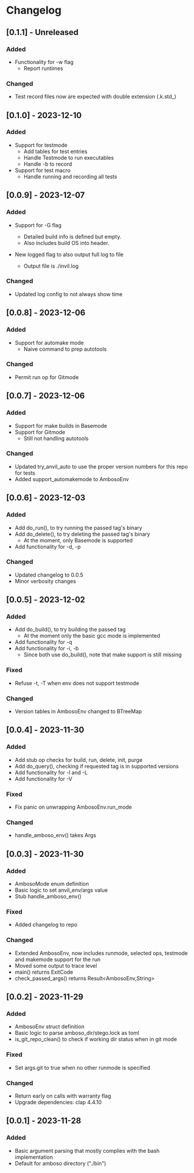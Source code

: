 # Changelog

## [0.1.1] - Unreleased

### Added

- Functionality for -w flag
  - Report runtimes

### Changed

- Test record files now are expected with double extension (.k.std_)

## [0.1.0] - 2023-12-10

### Added

- Support for testmode
  - Add tables for test entries
  - Handle Testmode to run executables
  - Handle -b to record
- Support for test macro
  - Handle running and recording all tests

## [0.0.9] - 2023-12-07

### Added

- Support for -G flag
  - Detailed build info is defined but empty.
  - Also includes build OS into header.

- New logged flag to also output full log to file
  - Output file is ./invil.log

### Changed

- Updated log config to not always show time

## [0.0.8] - 2023-12-06

### Added

- Support for automake mode
  - Naive command to prep autotools

### Changed

- Permit run op for Gitmode

## [0.0.7] - 2023-12-06

### Added

- Support for make builds in Basemode
- Support for Gitmode
  - Still not handling autotools

### Changed

- Updated try_anvil_auto to use the proper version numbers for this repo for tests
- Added support_automakemode to AmbosoEnv

## [0.0.6] - 2023-12-03

### Added

- Add do_run(), to try running the passed tag's binary
- Add do_delete(), to try deleting the passed tag's binary
  - At the moment, only Basemode is supported
- Add functionality for -d, -p

### Changed

- Updated changelog to 0.0.5
- Minor verbosity changes

## [0.0.5] - 2023-12-02

### Added

- Add do_build(), to try building the passed tag
  - At the moment only the basic gcc mode is implemented
- Add functionality for -q
- Add functionality for -i, -b
  - Since both use do_build(), note that make support is still missing

### Fixed

- Refuse -t, -T when env does not support testmode

### Changed

- Version tables in AmbosoEnv changed to BTreeMap

## [0.0.4] - 2023-11-30

### Added

- Add stub op checks for build, run, delete, init, purge
- Add do_query(), checking if requested tag is in supported versions
- Add functionality for -l and -L
- Add functionality for -V

### Fixed

- Fix panic on unwrapping AmbosoEnv.run_mode

### Changed

- handle_amboso_env() takes Args

## [0.0.3] - 2023-11-30

### Added

- AmbosoMode enum definition
- Basic logic to set anvil_env/args value
- Stub handle_amboso_env()

### Fixed

- Added changelog to repo

### Changed

- Extended AmbosoEnv, now includes runmode, selected ops, testmode and makemode support for the run
- Moved some output to trace level
- main() returns ExitCode
- check_passed_args() returns Result<AmbosoEnv,String>

## [0.0.2] - 2023-11-29

### Added

- AmbosoEnv struct definition
- Basic logic to parse amboso_dir/stego.lock as toml
- is_git_repo_clean() to check if working dir status when in git mode

### Fixed

- Set args.git to true when no other runmode is specified

### Changed

- Return early on calls with warranty flag
- Upgrade dependencies: clap 4.4.10

## [0.0.1] - 2023-11-28

### Added

- Basic argument parsing that mostly complies with the bash implementation
- Default for amboso directory ("./bin")
